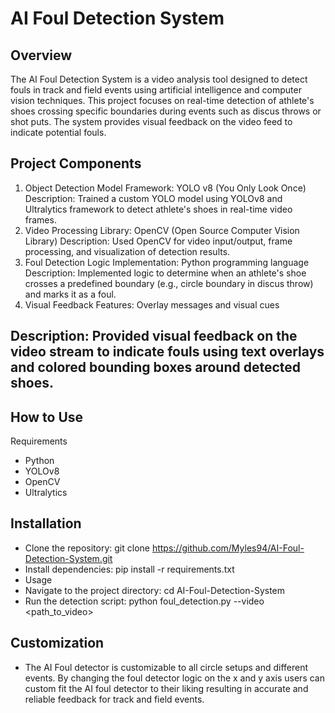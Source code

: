 # AI Foul Detection System
## Overview
The AI Foul Detection System is a video analysis tool designed to detect fouls in track and field events using artificial intelligence and computer vision techniques. This project focuses on real-time detection of athlete's shoes crossing specific boundaries during events such as discus throws or shot puts. The system provides visual feedback on the video feed to indicate potential fouls.

## Project Components
1. Object Detection Model
Framework: YOLO v8 (You Only Look Once)
Description: Trained a custom YOLO model using YOLOv8 and Ultralytics framework to detect athlete's shoes in real-time video frames.
2. Video Processing
Library: OpenCV (Open Source Computer Vision Library)
Description: Used OpenCV for video input/output, frame processing, and visualization of detection results.
3. Foul Detection Logic
Implementation: Python programming language
Description: Implemented logic to determine when an athlete's shoe crosses a predefined boundary (e.g., circle boundary in discus throw) and marks it as a foul.
4. Visual Feedback
Features: Overlay messages and visual cues
## Description: Provided visual feedback on the video stream to indicate fouls using text overlays and colored bounding boxes around detected shoes.
## How to Use
Requirements
- Python 
- YOLOv8
- OpenCV
- Ultralytics
## Installation
- Clone the repository: git clone https://github.com/Myles94/AI-Foul-Detection-System.git
- Install dependencies: pip install -r requirements.txt
- Usage
- Navigate to the project directory: cd AI-Foul-Detection-System
- Run the detection script: python foul_detection.py --video <path_to_video>
## Customization
- The AI Foul detector is customizable to all circle setups and different events. By changing the foul detector logic on the x and y axis users can custom fit the AI foul detector to their liking resulting in accurate and reliable feedback for track and field events. 
  
